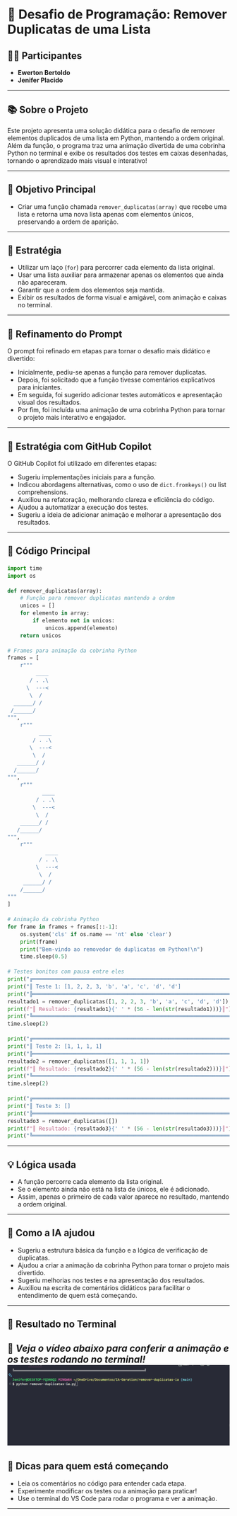 # 🐍 Desafio de Programação: Remover Duplicatas de uma Lista

## 👩‍💻 Participantes

- **Ewerton Bertoldo**
- **Jenifer Placido**

---

## 📚 Sobre o Projeto

Este projeto apresenta uma solução didática para o desafio de remover elementos duplicados de uma lista em Python, mantendo a ordem original.  
Além da função, o programa traz uma animação divertida de uma cobrinha Python no terminal e exibe os resultados dos testes em caixas desenhadas, tornando o aprendizado mais visual e interativo!

---

## 🎯 Objetivo Principal

- Criar uma função chamada `remover_duplicatas(array)` que recebe uma lista e retorna uma nova lista apenas com elementos únicos, preservando a ordem de aparição.

---

## 🧠 Estratégia

- Utilizar um laço (`for`) para percorrer cada elemento da lista original.
- Usar uma lista auxiliar para armazenar apenas os elementos que ainda não apareceram.
- Garantir que a ordem dos elementos seja mantida.
- Exibir os resultados de forma visual e amigável, com animação e caixas no terminal.

---

## 📝 Refinamento do Prompt

O prompt foi refinado em etapas para tornar o desafio mais didático e divertido:

- Inicialmente, pediu-se apenas a função para remover duplicatas.
- Depois, foi solicitado que a função tivesse comentários explicativos para iniciantes.
- Em seguida, foi sugerido adicionar testes automáticos e apresentação visual dos resultados.
- Por fim, foi incluída uma animação de uma cobrinha Python para tornar o projeto mais interativo e engajador.

---

## 🤖 Estratégia com GitHub Copilot

O GitHub Copilot foi utilizado em diferentes etapas:
- Sugeriu implementações iniciais para a função.
- Indicou abordagens alternativas, como o uso de `dict.fromkeys()` ou list comprehensions.
- Auxiliou na refatoração, melhorando clareza e eficiência do código.
- Ajudou a automatizar a execução dos testes.
- Sugeriu a ideia de adicionar animação e melhorar a apresentação dos resultados.

---

## 📝 Código Principal

```python
import time
import os

def remover_duplicatas(array):
    # Função para remover duplicatas mantendo a ordem
    unicos = []
    for elemento in array:
        if elemento not in unicos:
            unicos.append(elemento)
    return unicos

# Frames para animação da cobrinha Python
frames = [
    r"""
         ____
       / . .\
      \  ---<
       \  /
  ______/ /
 /______/ 
""",
    r"""
          ____
        / . .\
       \  ---<
        \  /
   ______/ /
  /______/ 
""",
    r"""
           ____
         / . .\
        \  ---<
         \  /
    ______/ /
   /______/ 
""",
    r"""
            ____
          / . .\
         \  ---<
          \  /
     ______/ /
    /______/ 
"""
]

# Animação da cobrinha Python
for frame in frames + frames[::-1]:
    os.system('cls' if os.name == 'nt' else 'clear')
    print(frame)
    print("Bem-vindo ao removedor de duplicatas em Python!\n")
    time.sleep(0.5)

# Testes bonitos com pausa entre eles
print("╔════════════════════════════════════════════════════════════════════╗")
print("║ Teste 1: [1, 2, 2, 3, 'b', 'a', 'c', 'd', 'd']                   ║")
print("╠════════════════════════════════════════════════════════════════════╣")
resultado1 = remover_duplicatas([1, 2, 2, 3, 'b', 'a', 'c', 'd', 'd'])
print(f"║ Resultado: {resultado1}{' ' * (56 - len(str(resultado1)))}║")
print("╚════════════════════════════════════════════════════════════════════╝\n")
time.sleep(2)

print("╔════════════════════════════════════════════════════════════════════╗")
print("║ Teste 2: [1, 1, 1, 1]                                            ║")
print("╠════════════════════════════════════════════════════════════════════╣")
resultado2 = remover_duplicatas([1, 1, 1, 1])
print(f"║ Resultado: {resultado2}{' ' * (56 - len(str(resultado2)))}║")
print("╚════════════════════════════════════════════════════════════════════╝\n")
time.sleep(2)

print("╔════════════════════════════════════════════════════════════════════╗")
print("║ Teste 3: []                                                      ║")
print("╠════════════════════════════════════════════════════════════════════╣")
resultado3 = remover_duplicatas([])
print(f"║ Resultado: {resultado3}{' ' * (56 - len(str(resultado3)))}║")
print("╚════════════════════════════════════════════════════════════════════╝")
```

---

## 💡 Lógica usada

- A função percorre cada elemento da lista original.
- Se o elemento ainda não está na lista de únicos, ele é adicionado.
- Assim, apenas o primeiro de cada valor aparece no resultado, mantendo a ordem original.

---

## 🤖 Como a IA ajudou

- Sugeriu a estrutura básica da função e a lógica de verificação de duplicatas.
- Ajudou a criar a animação da cobrinha Python para tornar o projeto mais divertido.
- Sugeriu melhorias nos testes e na apresentação dos resultados.
- Auxiliou na escrita de comentários didáticos para facilitar o entendimento de quem está começando.

---

## 🏁 Resultado no Terminal

🎥 *Veja o vídeo abaixo para conferir a animação e os testes rodando no terminal!*
![Demonstração do programa](assets/img/duplicatas.gif)
---

## 📝 Dicas para quem está começando

- Leia os comentários no código para entender cada etapa.
- Experimente modificar os testes ou a animação para praticar!
- Use o terminal do VS Code para rodar o programa e ver a animação.

---